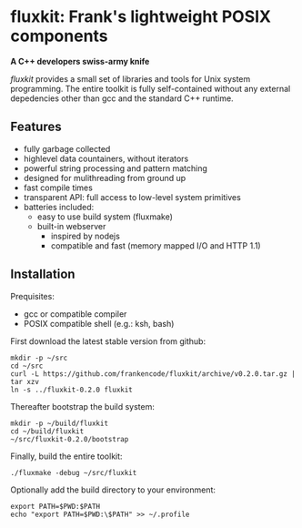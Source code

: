 fluxkit: Frank's lightweight POSIX components
==============================================

**A C++ developers swiss-army knife**

*fluxkit* provides a small set of libraries and tools for Unix system programming.
The entire toolkit is fully self-contained without any external depedencies other than gcc and
the standard C++ runtime.

Features
--------

 * fully garbage collected
 * highlevel data countainers, without iterators
 * powerful string processing and pattern matching
 * designed for mulithreading from ground up
 * fast compile times
 * transparent API: full access to low-level system primitives
 * batteries included:
   * easy to use build system (fluxmake)
   * built-in webserver
     * inspired by nodejs
     * compatible and fast (memory mapped I/O and HTTP 1.1)

Installation
------------

Prequisites:
 * gcc or compatible compiler
 * POSIX compatible shell (e.g.: ksh, bash)

First download the latest stable version from github:
```
mkdir -p ~/src
cd ~/src
curl -L https://github.com/frankencode/fluxkit/archive/v0.2.0.tar.gz | tar xzv
ln -s ../fluxkit-0.2.0 fluxkit
```

Thereafter bootstrap the build system:
```
mkdir -p ~/build/fluxkit
cd ~/build/fluxkit
~/src/fluxkit-0.2.0/bootstrap
```

Finally, build the entire toolkit:
```
./fluxmake -debug ~/src/fluxkit
```

Optionally add the build directory to your environment:
```
export PATH=$PWD:$PATH
echo "export PATH=$PWD:\$PATH" >> ~/.profile
```
